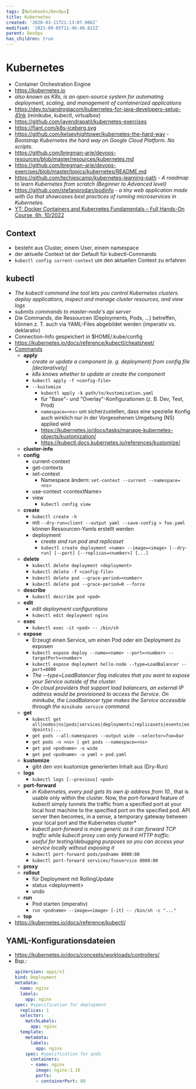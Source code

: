 ```yaml
---
tags: [Notebooks/DevOps]
title: Kubernetes
created: '2020-03-11T21:13:07.906Z'
modified: '2021-09-05T11:46:48.822Z'
parent: DevOps
has_children: true
---
```


# Kubernetes
- Container Orchestration Engine
- <https://kubernetes.io>
- *also known as K8s, is an open-source system for automating deployment, scaling, and management of containerized applications*
- <https://dev.to/sandrogiacom/kubernetes-for-java-developers-setup-41nk> (minikube, kubectl, virtualbox)
- <https://github.com/jayendrapatil/kubernetes-exercises>
- <https://flant.com/k8s-iceberg.svg>
- <https://github.com/kelseyhightower/kubernetes-the-hard-way> - *Bootstrap Kubernetes the hard way on Google Cloud Platform. No scripts.*
- <https://github.com/bregman-arie/devops-resources/blob/master/resources/kubernetes.md>
- <https://github.com/bregman-arie/devops-exercises/blob/master/topics/kubernetes/README.md>
- <https://github.com/techiescamp/kubernetes-learning-path> - *A roadmap to learn Kubernetes from scratch (Beginner to Advanced level)*
- <https://github.com/stefanprodan/podinfo> - *a tiny web application made with Go that showcases best practices of running microservices in Kubernetes.*
- [YT: Docker Containers and Kubernetes Fundamentals – Full Hands-On Course, 6h, 10/2022](https://www.youtube.com/watch?v=kTp5xUtcalw)


## Context
- besteht aus Cluster, einem User, einem namespace
- der aktuelle Context ist der Default für kubectl-Commands
- `kubectl config current-context` um den aktuellen Context zu erfahren


## kubectl
- *The kubectl command line tool lets you control Kubernetes clusters. deploy applications, inspect and manage cluster resources, and view logs*
- *submits commands to master-node's api server*
- Die Commands, die Ressourcen (Deployments, Pods, ...) betreffen, können z. T. auch via YAML-Files abgebildet werden (imperativ vs. deklarativ)
- Connection-Info gespeichert in $HOME/.kube/config
- <https://kubernetes.io/docs/reference/kubectl/cheatsheet/>
- <u>Commands</u>
  - **apply**
    - *create or update a component (e. g. deployment) from config file [declaratively]*
    - *k8s knows whether to update or create the component*
    - `kubectl apply -f <config-file>`
    - `--kustomize`
      - `kubectl apply -k path/to/kustomization.yaml`
      - für "Base"- und "Overlay"-Konfigurationen (z. B. Dev, Test, Prod)
      - `namespace=<ns>` um sicherzustellen, dass eine spezielle Konfig auch wirklich nur in der Vorgesehenen Umgebung (NS) applied wird
      - <https://kubernetes.io/docs/tasks/manage-kubernetes-objects/kustomization/>
      - <https://kubectl.docs.kubernetes.io/references/kustomize/>
  - **cluster-info**
  - **config**
    - current-context
    - get-contexts
    - set-context
      - Namespace ändern: `set-context --current --namespace=<ns>`
    - use-context \<contextName>
    - view
      - `kubectl config view`
  - **create**
    - `kubectl create -h`
    - mit `--dry-run=client --output yaml --save-config > foo.yaml` können Ressourcen-Yamls erstellt werden
    - deployment
      - *create and run pod and replicaset*
      - `kubectl create deployment <name> --image=<image> [--dry-run] [--port] [--replicas=<number>] [...]`
  - **delete**
    - `kubectl delete deployment <deployment>`
    - `kubectl delete -f <config-file>`
    - `kubectl delete pod --grace-period=<number>`
    - `kubectl delete pod --grace-period=0 --force`
  - **describe**
    - `kubectl describe pod <pod>`
  - **edit**
    - *edit deployment configurations*
    - `kubectl edit deployment nginx`
  - **exec**
    - `kubectl exec -it <pod> -- /bin/sh`
  - **expose**
    - Erzeugt einen Service, um einen Pod oder ein Deployment zu exposen
    - `kubectl expose deploy --name=<name> --port=<number> --targetPort=<number>`
    - `kubectl expose deployment hello-node --type=LoadBalancer --port=8080`
    - *The --type=LoadBalancer flag indicates that you want to expose your Service outside of the cluster.*
    - *On cloud providers that support load balancers, an external IP address would be provisioned to access the Service. On minikube, the LoadBalancer type makes the Service accessible through the `minikube service` command.*
  - **get**
    - `kubectl get all|nodes|ns|pods|services|deployments|replicasets|events|endpoints|...`
    - `get pods --all-namespaces --output wide --selector=foo=bar`
    - `get pods -n <ns> | get pods --namespace=<ns>`
    - `get pod <podname> -o wide`
    - `get pod <podname> -o yaml > pod.yaml`
  - **kustomize**
    - gibt den von kustomize generierten Inhalt aus (Dry-Run)  
  - **logs**
    - `kubectl logs [--previous] <pod>`
  - **port-forward**
    - *in Kubernetes, every pod gets its own ip address from 10.*, that is usable only within the cluster. Now, the port-forward feature of kubectl simply tunnels the traffic from a specified port at your local host machine to the specified port on the specified pod. API server then becomes, in a sense, a temporary gateway between your local port and the Kubernetes cluster*
    - *kubectl port-forward is more generic as it can forward TCP traffic while kubectl proxy can only forward HTTP traffic.*
    - *useful for testing/debugging purposes so you can access your service locally without exposing it*
    - `kubectl port-forward pods/podname 8080:80`
    - `kubectl port-forward services/fooservice 8080:80`
  - **proxy**
  - **rollout**
    - für Deployment mit RollingUpdate 
    - status \<deployment>
    - undo 
  - **run**
    - Pod starten (imperativ) 
    - `run <podname> --image=<image> [-it] -- /bin/sh -c "..."`
  - **top**
- <https://kubernetes.io/docs/reference/kubectl/>


## YAML-Konfigurationsdateien
- <https://kubernetes.io/docs/concepts/workloads/controllers/>
- Bsp.:
  ```yaml
  apiVersion: apps/v1
  kind: Deployment
  metadata:
    name: nginx
    labels:
      app: nginx
  spec: #specification for deployment
    replicas: 1
    selector:
      matchLabels:
        app: nginx
    template:
      metadata:
        labels:
          app: nginx
      spec: #specification for pods
        containers:
        - name: nginx
          image: nginx:1.16
          ports:
          - containerPort: 80
  ```
